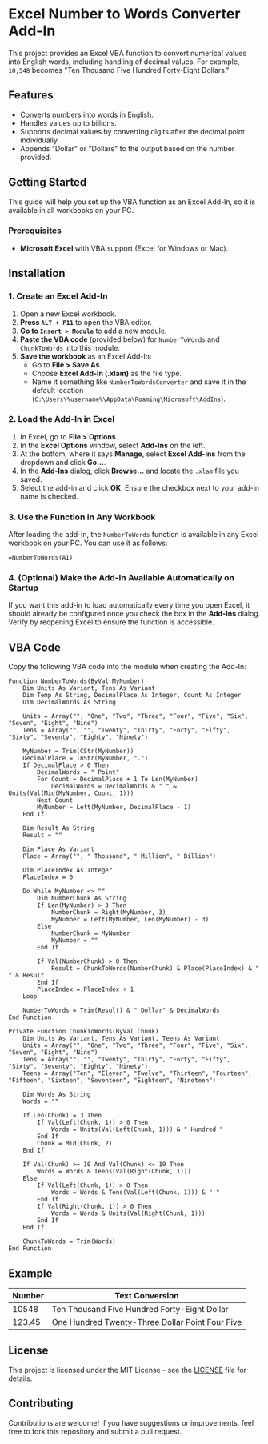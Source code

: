 
# Excel Number to Words Converter Add-In

This project provides an Excel VBA function to convert numerical values into English words, including handling of decimal values. For example, `10,548` becomes "Ten Thousand Five Hundred Forty-Eight Dollars."

## Features

- Converts numbers into words in English.
- Handles values up to billions.
- Supports decimal values by converting digits after the decimal point individually.
- Appends "Dollar" or "Dollars" to the output based on the number provided.

## Getting Started

This guide will help you set up the VBA function as an Excel Add-In, so it is available in all workbooks on your PC.

### Prerequisites

- **Microsoft Excel** with VBA support (Excel for Windows or Mac).

## Installation

### 1. Create an Excel Add-In

1. Open a new Excel workbook.
2. **Press `ALT + F11`** to open the VBA editor.
3. **Go to `Insert > Module`** to add a new module.
4. **Paste the VBA code** (provided below) for `NumberToWords` and `ChunkToWords` into this module.
5. **Save the workbook** as an Excel Add-In:
   - Go to **File > Save As**.
   - Choose **Excel Add-In (.xlam)** as the file type.
   - Name it something like `NumberToWordsConverter` and save it in the default location (`C:\Users\%username%\AppData\Roaming\Microsoft\AddIns`).

### 2. Load the Add-In in Excel

1. In Excel, go to **File > Options**.
2. In the **Excel Options** window, select **Add-Ins** on the left.
3. At the bottom, where it says **Manage**, select **Excel Add-ins** from the dropdown and click **Go...**.
4. In the **Add-Ins** dialog, click **Browse…** and locate the `.xlam` file you saved.
5. Select the add-in and click **OK**. Ensure the checkbox next to your add-in name is checked.

### 3. Use the Function in Any Workbook

After loading the add-in, the `NumberToWords` function is available in any Excel workbook on your PC. You can use it as follows:

```excel
=NumberToWords(A1)
```

### 4. (Optional) Make the Add-In Available Automatically on Startup

If you want this add-in to load automatically every time you open Excel, it should already be configured once you check the box in the **Add-Ins** dialog. Verify by reopening Excel to ensure the function is accessible.

## VBA Code

Copy the following VBA code into the module when creating the Add-In:

```vba
Function NumberToWords(ByVal MyNumber)
    Dim Units As Variant, Tens As Variant
    Dim Temp As String, DecimalPlace As Integer, Count As Integer
    Dim DecimalWords As String
    
    Units = Array("", "One", "Two", "Three", "Four", "Five", "Six", "Seven", "Eight", "Nine")
    Tens = Array("", "", "Twenty", "Thirty", "Forty", "Fifty", "Sixty", "Seventy", "Eighty", "Ninety")
    
    MyNumber = Trim(CStr(MyNumber))
    DecimalPlace = InStr(MyNumber, ".")
    If DecimalPlace > 0 Then
        DecimalWords = " Point"
        For Count = DecimalPlace + 1 To Len(MyNumber)
            DecimalWords = DecimalWords & " " & Units(Val(Mid(MyNumber, Count, 1)))
        Next Count
        MyNumber = Left(MyNumber, DecimalPlace - 1)
    End If
    
    Dim Result As String
    Result = ""
    
    Dim Place As Variant
    Place = Array("", " Thousand", " Million", " Billion")
    
    Dim PlaceIndex As Integer
    PlaceIndex = 0
    
    Do While MyNumber <> ""
        Dim NumberChunk As String
        If Len(MyNumber) > 3 Then
            NumberChunk = Right(MyNumber, 3)
            MyNumber = Left(MyNumber, Len(MyNumber) - 3)
        Else
            NumberChunk = MyNumber
            MyNumber = ""
        End If
        
        If Val(NumberChunk) > 0 Then
            Result = ChunkToWords(NumberChunk) & Place(PlaceIndex) & " " & Result
        End If
        PlaceIndex = PlaceIndex + 1
    Loop
    
    NumberToWords = Trim(Result) & " Dollar" & DecimalWords
End Function

Private Function ChunkToWords(ByVal Chunk)
    Dim Units As Variant, Tens As Variant, Teens As Variant
    Units = Array("", "One", "Two", "Three", "Four", "Five", "Six", "Seven", "Eight", "Nine")
    Tens = Array("", "", "Twenty", "Thirty", "Forty", "Fifty", "Sixty", "Seventy", "Eighty", "Ninety")
    Teens = Array("Ten", "Eleven", "Twelve", "Thirteen", "Fourteen", "Fifteen", "Sixteen", "Seventeen", "Eighteen", "Nineteen")
    
    Dim Words As String
    Words = ""
    
    If Len(Chunk) = 3 Then
        If Val(Left(Chunk, 1)) > 0 Then
            Words = Units(Val(Left(Chunk, 1))) & " Hundred "
        End If
        Chunk = Mid(Chunk, 2)
    End If
    
    If Val(Chunk) >= 10 And Val(Chunk) <= 19 Then
        Words = Words & Teens(Val(Right(Chunk, 1)))
    Else
        If Val(Left(Chunk, 1)) > 0 Then
            Words = Words & Tens(Val(Left(Chunk, 1))) & " "
        End If
        If Val(Right(Chunk, 1)) > 0 Then
            Words = Words & Units(Val(Right(Chunk, 1)))
        End If
    End If
    
    ChunkToWords = Trim(Words)
End Function
```

## Example

| Number  | Text Conversion                       |
|---------|---------------------------------------|
| 10548   | Ten Thousand Five Hundred Forty-Eight Dollar |
| 123.45  | One Hundred Twenty-Three Dollar Point Four Five |

## License

This project is licensed under the MIT License - see the [LICENSE](LICENSE) file for details.

## Contributing

Contributions are welcome! If you have suggestions or improvements, feel free to fork this repository and submit a pull request.
